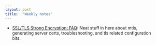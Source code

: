 ```yaml
---
layout: post
title:  "Weekly notes"
---
```


* [SSL/TLS Strong Encryption: FAQ](https://httpd.apache.org/docs/2.4/ssl/ssl_faq.html): Neat stuff in here about mtls, generating server certs, troubleshooting, and tls related configuration bits.